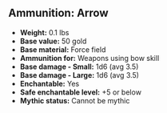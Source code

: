 ## Ammunition: Arrow
- **Weight:** 0.1 lbs
- **Base value:** 50 gold
- **Base material:** Force field
- **Ammunition for:** Weapons using bow skill
- **Base damage - Small:** 1d6 (avg 3.5)
- **Base damage - Large:** 1d6 (avg 3.5)
- **Enchantable:** Yes
- **Safe enchantable level:** +5 or below
- **Mythic status:** Cannot be mythic
